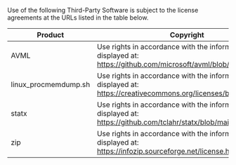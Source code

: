 Use of the following Third-Party Software is subject to the license agreements at the URLs listed in the table below.

|Product|Copyright|URL|
|---|---|---|
|AVML|Use rights in accordance with the information displayed at: https://github.com/microsoft/avml/blob/main/LICENSE|https://github.com/microsoft/avml|
|linux_procmemdump.sh|Use rights in accordance with the information displayed at: https://creativecommons.org/licenses/by-sa/4.0||
|statx|Use rights in accordance with the information displayed at: https://github.com/tclahr/statx/blob/main/LICENSE|https://github.com/tclahr/statx|
|zip|Use rights in accordance with the information displayed at: https://infozip.sourceforge.net/license.html|https://infozip.sourceforge.net|
